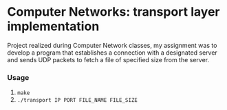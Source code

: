 # Computer Networks: transport layer implementation

Project realized during Computer Network classes, my assignment was to develop a program that establishes a connection with a designated server and sends UDP packets to fetch a file of specified size from the server.

### Usage

1. `make`
2. `./transport IP PORT FILE_NAME FILE_SIZE`

